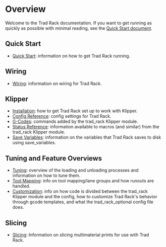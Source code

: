 # Overview

Welcome to the Trad Rack documentation. If you want to get running as
quickly as possible with minimal reading, see the
[Quick Start document](Quick_Start.md).

## Quick Start
- [Quick Start](Quick_Start.md): information on how to get
  Trad Rack running.

## Wiring
- [Wiring](Wiring.md): information on wiring for Trad Rack.

## Klipper
- [Installation](klipper/Installation.md): how to get Trad Rack set up
  to work with Klipper.
- [Config Reference](klipper/Config_Reference.md): config settings for
  Trad Rack.
- [G-Codes](klipper/G-Codes.md): commands added by the trad_rack
  Klipper module.
- [Status Reference](klipper/Status_Reference.md): information
  available to macros (and similar) from the trad_rack Klipper module.
- [Save Variables](klipper/Save_Variables.md): information on the
  variables that Trad Rack saves to disk using save_variables.

## Tuning and Feature Overviews
- [Tuning](Tuning.md): overview of the loading and unloading
  processes and information on how to tune them.
- [Tool Mapping](Tool_Mapping.md): info on tool mapping/lane groups
  and how runouts are handled.
- [Customization](Customization.md): info on how code is divided
  between the trad_rack Klipper module and the config, how to
  customize Trad Rack's behavior through gcode templates, and what the
  trad_rack_optional config file does.

## Slicing
- [Slicing](slicing/Slicing.md): Information on slicing multimaterial
  prints for use with Trad Rack.
